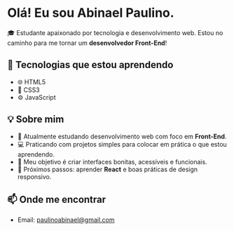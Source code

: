 # Olá! Eu sou Abinael Paulino.

🎓 Estudante apaixonado por tecnologia e desenvolvimento web. Estou no caminho para me tornar um **desenvolvedor Front-End**!

## 🚀 Tecnologias que estou aprendendo

- 🌐 HTML5
- 🎨 CSS3
- ⚙️ JavaScript

## 💡 Sobre mim

- 📘 Atualmente estudando desenvolvimento web com foco em **Front-End**.
- 💻 Praticando com projetos simples para colocar em prática o que estou aprendendo.
- 🎯 Meu objetivo é criar interfaces bonitas, acessíveis e funcionais.
- 🌱 Próximos passos: aprender **React** e boas práticas de design responsivo.

## 📫 Onde me encontrar

- Email: paulinoabinael@gmail.com
